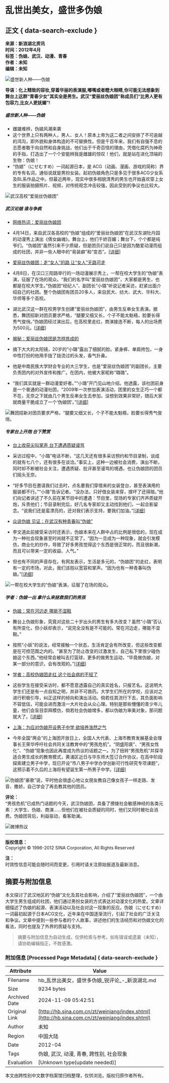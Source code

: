 # 乱世出美女，盛世多伪娘

## 正文 { data-search-exclude }


**来源：新浪湖北资讯**  
**时间：2012年4月**  
**标签：伪娘、武汉、动漫、青春**  
**作者：未知**  
**编辑：未知**

![盛世新人种——伪娘](http://hubei.sinaimg.cn/2012/0418/S56128T1334727741546.jpg)

**导语：化上精致的容妆,穿着华丽的表演服,嘟嘴或者瞪大眼睛,你可能无法想象到舞台上这群“青春少女”其实全是男生。武汉“爱丽丝伪娘团”称成员们“比男人更有包容力,比女人更妩媚”!**

##### 盛世新人种——伪娘

- 雌雄难辨，伪娘风潮来袭
- 这个世界上只有两种人，男人、女人！原本上帝为这二者之间安排了不可逾越的鸿沟，即外貌和身体构造的不可替换性。但是千百年来，我们有自强不息的志愿者敢于向自然和自身挑战，他们出于千奇百怪的理由，凭借化腐朽为神奇的手指，打造出了一个个安能辨我是雌雄的惊叹！他们，就是站在进化顶端的生物：伪娘！
- “伪娘”（にせむすめ）一词起源日本，是 ACG（动画、漫画、游戏的简称）界的专有名词，通俗说就是男扮女装。起初伪娘角色只是多见于很多ACG少女系及BL系作品之中。但最近两年，现实中很多相貌清秀的男生也开始喜欢穿上女生的服装拍摄照片、视频，对传统观念冲击较强，因此受到的争议也比较大。

![武汉高校“爱丽丝伪娘团”](http://hubei.sinaimg.cn/2012/0418/S56128T1334728570375.jpg)

##### 武汉论娘 谁与争疯

- [网络热词：爱丽丝伪娘团](http://slide.hb.sina.com.cn/n/slide_34_21128_55030.html)
- 4月14日，来自武汉各高校的“伪娘”组成的“爱丽丝伪娘团”在武汉东湖牡丹园的动漫秀上演出《倩女幽魂》。舞台上，他们千娇百媚；舞台下，个个都是纯爷们。“伪娘团”虽然引来不少质疑，但是团员们说自己只是因为酷爱动漫而组成的社团，并非一些人眼中的“易装癖”和“变态”。[\[详细\]](http://slide.hb.sina.com.cn/n/slide_34_21128_55030.html)

- [爱丽丝伪娘团：走“女人”的路 让“女人”无路可走](http://hb.sina.com.cn/news/sdbd/2012-04-16/66238.html)
- 4月8日，在汉口三阳路举行的一场动漫展示秀上，一帮在校大学生的“伪娘”表演，征服了在场的观众。“我们的名字叫"爱丽丝伪娘团"，大家都是男生，也都是在校大学生。”伪娘团“经纪人”、副团长“小璐”听说记者采访，赶紧出面介绍自己的社团。整个伪娘团有团员20多人，来自民大、纺大、武大、华科大、华师等多个高校。
- 湖北武汉这一群在校男学生创建“爱丽丝伪娘团”，由男生反串女生表演。据悉，舞团招新对团员要求严格，“腿要又细又长，个子不能太魁梧，脸要长得秀气俊俏。”伪娘团经过演出后，在高校里走红，商演接连不断，每人的出场费为500元。[\[详细\]](http://hb.sina.com.cn/news/sdbd/2012-04-16/66238.html)

- [揭秘：爱丽丝伪娘团是怎样炼成的](http://hb.sina.com.cn/news/rp/2012-04-16/66235.html)
- 摘下大大的太阳镜，20岁的“小璐”露出了细腻的脸。紧身裤、单肩挎包，一身中性打扮的他用手拢了拢烫过的头发，香气扑鼻。
- 他是中南民族大学财会专业的大三学生，也是“爱丽丝伪娘团”的副团长，主要负责团内的对外宣传和推广。在团内，他被大家昵称“璐璐”。
- “我们其实就是一群动漫爱好者。”“小璐”开门见山地介绍。他透露，该社团前身是一个普通的动漫社团，“2009年一次参加表演活动，团里的女生正巧一个都不在，无奈之下就由几个男生反串女生去参加，没想到效果非常好，随后大家就商量干脆成立了一个‘伪娘团’。”[\[详细\]](http://hb.sina.com.cn/news/rp/2012-04-16/66235.html)

![舞团招新对团员要求严格，“腿要又细又长，个子不能太魁梧，脸要长得秀气俊俏。](http://hubei.sinaimg.cn/2012/0417/S56128T1334629316578.jpg)

##### 专家台上开炮 台下赞赏

- [台上收获尖叫掌声 台下遭遇质疑谩骂](http://hb.sina.com.cn/news/rp/2012-04-16/66235_2.html)
- 采访过程中，“小璐”电话不断，“这几天还有很多采访预约和节目录制，谈成的就有七八个，还有很多在谈洽。”事实上，这种一边被社会消费，演出不断，同时却不断被社会关注，遭遇质疑、批评甚至谩骂的境遇，也让伪娘团的团员们摇头无奈。
- “好多节目在邀请我们过去时，点名要我们穿借来的女装登台，甚至表演用的服装都不行。”“小璐”告诉记者。“没办法，只好借女装来穿，撑坏了还得赔。”他们向记者讲述了不久前在某节目中的遭遇：节目里，现场的专家们齐声质疑开炮，斥责他们；节目录制完后，好几名专家却又主动找到他们，一起合影留念。“说我们还是蛮漂亮的，还对我们表示支持，要我们加油。”[\[详细\]](http://hb.sina.com.cn/news/rp/2012-04-16/66235_2.html)

- [众说伪娘 见证：在武汉有种青春叫“伪娘”](http://hb.sina.com.cn/news/rp/2012-04-16/66235_3.html)
- 李文道此前接受采访时还表示，伪娘本来在人群中占的比例是很低的，现在成为一种社会现象甚至时尚就不正常了。“因为一旦成为一种现象，就会引发模仿，商业化的炒作，导致了好多男孩觉得这个东西是很正常的，而且很新潮，而且可以带来一定的收益、人气。”
- 但也有不同的声音存在。有网友表示，生活是多元的，“伪娘团”的走红，表明有一定的市场，对此，我们该抱以宽容和掌声。“因为也有一种青春叫伪娘。”[\[详细\]](http://hb.sina.com.cn/news/rp/2012-04-16/66235_3.html)

![一帮在校大学生的“伪娘”表演，征服了在场的观众。](http://hubei.sinaimg.cn/2012/0417/S56128T1334629461750.jpg)

##### 学者：伪娘一出 拿什么来拯救我们的男孩

- [伪娘：常在河边走 哪能不湿鞋](http://hb.sina.com.cn/news/rp/2012-04-16/66235_3.html)
- 舞台上伪娘形象，究竟对这些二十岁出头的男生有多大改变？虽然“小璐”否认有所变化，但小妖却表示，“说完全没有是不可能的。常在河边走，哪能不湿鞋。”
- 按照“小妖”的说法，经常接触一个状态，生活肯定会有所改变，但这些改变都是在可控范围之内的。“甚至为了防止改变的过激发生，自己私下里很少碰伪娘这个东西。”他经常会被叫去打篮球，更多的做男生运动，“毕竟做伪娘，对某一部分的意识，会有改观的。”[\[详细\]](http://hb.sina.com.cn/news/rp/2012-04-16/66235_3.html)

- [学者：高校伪娘团走红 这个社会病的不轻了](http://hb.sina.com.cn/news/sdbd/2012-04-16/66238.html)
- 这些学生在接受采访时，都不愿意透露自己的真实姓名，只报艺名。这说明大学生们还是有一点自知之明，并非不可救药。大学生们所在的学校，应该对之进行积极引导，纠正这样的倾向和演出活动。倘若任其流行下去，其负面影响不容低估，可能会进而激活一大片社会从众心理。特别是那些懵懂的青少年儿童，他们会盲目崇拜模仿，倘若社会伪娘增多，都以伪娘为审美对象，那问题就大了。[\[详细\]](http://hb.sina.com.cn/news/sdbd/2012-04-16/66238.html)

- [上海：为应对伪娘开设男子中学 欲培养浩然之气](http://hb.sina.com.cn/news/sdbd/2012-04-16/66238_2.html)
- 今年全国“两会”的上海团开放日上，全国人大代表、上海市教育发展基金会理事长王荣华呼吁社会共同关注教育中的“男孩危机”。“阴盛阳衰”、“男孩女性化”、“伪娘”现象也因此再度成为热议的话题之一。为了扭转“男孩危机”并探寻适合男生成长的教育模式，黄浦区近日与华东师大签订合作协议，在高中阶段探索建立男子中学，现已开设“市八男子中学办学创新可行性研究专项课题”，这预示着不久后的上海将有望诞生第一所男子中学。[\[详细\]](http://hb.sina.com.cn/news/sdbd/2012-04-16/66238_2.html)

![伪娘团“豪歌”说，平时他会很虚心地让女朋友教自己像女孩子一样走路、发音、撒娇，自己学会了再去教其他的团员。](http://hubei.sinaimg.cn/2012/0418/S56128T1334741841031.jpg)

**评论：**      
“男孩危机”已成热门话题的今天，武汉伪娘团，具备了撩拨社会敏感神经的各类元素：大学生、伪娘、商演……但他们在被社会质疑的同时，他们又同时被社会消费。伪娘团背后，利益驱动，看客助澜。

![微博热议](http://hubei.sinaimg.cn/2012/0418/S56128T1334727741546.jpg)

---

**版权信息：**  
Copyright © 1996-2012 SINA Corporation, All Rights Reserved

**注：**  
时效性信息可能会随时间而变更，引用时请关注原始报道及最新消息。
<!-- tcd_original_link http://hb.sina.com.cn/zt/weiniang/index.shtml -->
## 摘要与附加信息

<!-- tcd_abstract -->
本文探讨了武汉地区的“伪娘”文化及其社会影响，介绍了“爱丽丝伪娘团”，一个由大学生男生组成的社团，他们通过男扮女装的方式表达对动漫文化的热爱。文章详细描述了伪娘的起源、表演活动以及社会对这一现象的反应。伪娘（にせむすめ）一词最初起源于日本ACG文化，近年来在中国逐渐流行，引起了社会的广泛关注和争议。文章中提到一些参与者的个人故事，讲述他们的生活经历和对伪娘文化的看法，同时也提及了外界的质疑与支持。
<!-- tcd_abstract_end -->

> 摘要与附加信息为自动生成，仅供检索与参考。如有错误或遗漏（未知），请协助编辑指正，不胜感激。

### 附加信息 [Processed Page Metadata] { data-search-exclude }

| Attribute       | Value                                  |
|-----------------|----------------------------------------|
| Filename        | hb_乱世出美女，盛世多伪娘_锐评论_-_新浪湖北.md                             |
| Size            | 9234 bytes                           |
| Archived Date   | 2024-11-09 05:42:51                             |
| Original Link   | [http://hb.sina.com.cn/zt/weiniang/index.shtml](http://hb.sina.com.cn/zt/weiniang/index.shtml)                       |
| Author          | 未知                               |
| Region          | 中国大陆                               |
| Date            | 2012-04                                 |
| Tags            | 伪娘, 武汉, 动漫, 青春, 跨性别, 社会现象                                 |
| Evaluation            | [Unknown type(update needed)]                                 |
<!-- tcd_table_end -->

本文由跨性别中文数字档案馆归档整理，仅供浏览。版权归原作者所有。
